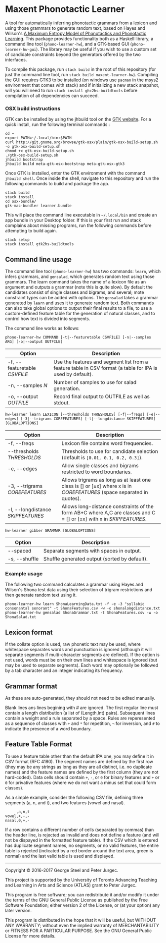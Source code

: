 # Maxent Phonotactic Learner

A tool for automatically inferring phonotactic grammars from a lexicon and using those grammars to generate random text, based on Hayes and Wilson's [A Maximum Entropy Model of Phonotactics and Phonotactic Learning](http://www.linguistics.ucla.edu/people/hayes/Phonotactics/Index.htm).  This package provides functionality both as a Haskell library, a command line tool (`phono-learner-hw`), and a GTK-based GUI (`phono-learner-hw-gui`). The library may be useful if you wish to use a custom set of candidate constraints beyond the generators offered by the two interfaces.

To compile this package, run `stack build` in the root of this repository (for just the command line tool, run `stack build maxent-learner-hw`). Compiling the GUI requires GTK3 to be installed (on windows use `pacman` in the msys2 environment that comes with stack) and if initializing a new stack snapshot, will you will need to run `stack install ghc2hs-buildtools` before compilation of all dependencies can succeed.

### OSX build instructions

GTK can be installed by using the jhbuild tool on the [GTK website](https://www.gtk.org/download/macos.php). For a quick install, run the following terminal commands :

    cd ~
    export PATH=~/.local/bin:$PATH
    curl http://git.gnome.org/browse/gtk-osx/plain/gtk-osx-build-setup.sh -o gtk-osx-build-setup.sh
    chmod +x gtk-osx-build-setup.sh
    ./gtk-osx-build-setup.sh
    jhbuild bootstrap
    jhbuild build meta-gtk-osx-bootstrap meta-gtk-osx-gtk3

Once GTK is installed, enter the GTK environment with the command `jhbuild shell`. Once inside the shell, navigate to this repository and run the following commands to build and package the app.

    stack build
    stack install
    cd osx-bundle/
    gtk-mac-bundler learner.bundle

This will place the command line executable in `~/.local/bin` and create an app bundle in your Desktop folder. If this is your first run and stack complains about missing programs, run the following commands before attempting to build again.

    stack setup
    stack install gtk2hs-buildtools


## Command line usage

The command line tool (`phono-learner-hw`) has two commands: `learn`, which infers grammars, and `gensalad`, which generates random text using those grammars. The learn command takes the name of a lexicon file as an argument and outputs a grammar (note this is quite slow). By default the candidates consist of single classes and bigrams, and several; mote constraint types can be added with options. The `gensalad` takes a grammar generated by `learn` and uses it to generate random text. Both commands can also take global options to output their final results to a file, to use a custom-defined feature table for the generation of natural classes, and to control how text is divided into segments.

The command line works as follows:

    phono-learner-hw COMMAND [-t|--featuretable CSVFILE] [-n|--samples ARG] [-o|--output OUTFILE]


| Option                       | Description |
| ---                          | --- |
| -f, --featuretable *CSVFILE* | Use the features and segment list from a feature table in CSV format (a table for IPA is used by default). |
| -n, --samples *N*            | Number of samples to use for salad generation. |
| -o, --output *OUTFILE*       | Record final output to OUTFILE as well as stdout. |

    hw-learner learn LEXICON [--thresholds THRESHOLDS] [-f|--freqs] [-e|--edges] [-3|--trigrams COREFEATURES] [-l|--longdistance SKIPFEATURES] [GLOBALOPTIONS]

| Option                            | Description |
| ---                               | --- |
| -f, --freqs                       | Lexicon file contains word frequencies. |
| --thresholds *THRESHOLDS*         | Thresholds to use for candidate selection (default is `[0.01, 0.1, 0.2, 0.3]`). |
| -e, --edges                       | Allow single classes and bigrams restricted to word boundaries. |
| -3, --trigrams *COREFEATURES*     | Allows trigrams as long as at least one class is [] or [±x] where x is in *COREFEATURES* (space separated in quotes). |
| -l, --longdistance *SKIPFEATURES* | Allows long-distance constraints of the form AB+C where A,C are classes and C = [] or [±x] with x in *SKIPFEATURES*. |

    hw-learner gibber GRAMMAR [GLOBALOPTIONS]

| Option        | Description |
| ---           | --- |
| --spaced      | Separate segments with spaces in output. |
| -s, --shuffle | Shuffle generated output (sorted by default). |


### Example usage

The following two command calculates a grammar using Hayes and Wilson's Shona test data using their selection of trigram restrictions and then generate random text using it.

    phono-learner-hw learn ShonaLearningData.txt -f -e -3 "syllabic consonantal sonorant" -t ShonaFeatures.csv -w -o shonalongdistance.txt
    phono-learner-hw gensalad ShonaGrammar.txt -t ShonaFeatures.csv -w -o ShonaSalad.txt


## Lexicon format

If the collate option is used, raw phonetic text may be used, where whitespace separates words and punctuation is ignored (although it will separate segments if multi-character segments are defined). If the option is not used, words must be on their own lines and whitespace is ignored (but may be used to separate segments). Each word may optionally be followed by a tab character and an integer indicating its frequency.

## Grammar format

As these are auto-generated, they should not need to be edited manually.

Blank lines ans lines begining with # are ignored.
The first regular line must contain a length distribution (a list of (Length,Int) pairs).
Subsequent lines contain a weight and a rule separated by a space. Rules are reperesented as a sequence of classes with `+` and `*` for repetition, `¬` for inversion, and `#` to indicate the presence of a word boundary.


## Feature Table Format

To use a feature table other than the default IPA one, you may define it in CSV format (RFC 4180). The segment names are defined by the first row (they may be any strings as long as they are all distinct, i.e. no duplicate names) and the feature names are defined by the first column (they are not hard-coded). Data cells should contain `+`, `-`, or `0` for binary features and `+` or `0` for privative features (where we do not want a minus set that could form classes).

As a simple example, consider the following CSV file, defining three segments (a, n, and t), and two features (vowel and nasal).

         ,a,n,t
    vowel,+,-,-
    nasal,0,+,-

If a row contains a different number of cells (separated by commas) than the header line, is rejected as invalid and does not define a feature (and will not be dispayed in the formatted feature table). If the CSV which is entered has duplicate segment names, no segments, or no valid features, the entire table is rejected (indicated by a red border around the text area, green is normal) and the last valid table is used and displayed.

---

Copyright © 2016-2017 George Steel and Peter Jurgec.

This project is supported by the University of Toronto Advancing Teaching and Learning in Arts and Science (ATLAS) grant to Peter Jurgec.

This program is free software; you can redistribute it and/or modify it under the terms of the GNU General Public License as published by the Free Software Foundation; either version 2 of the License, or (at your option) any later version.

This program is distributed in the hope that it will be useful, but WITHOUT ANY WARRANTY; without even the implied warranty of MERCHANTABILITY or FITNESS FOR A PARTICULAR PURPOSE.  See the GNU General Public License for more details.
